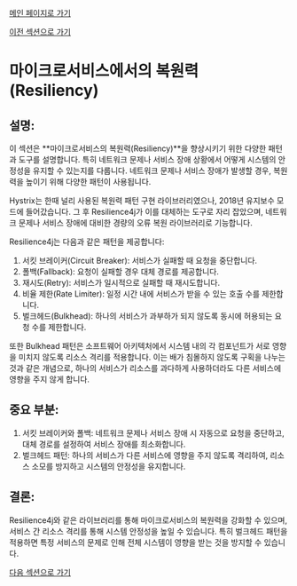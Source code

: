 [메인 페이지로 가기](main.md)

[이전 섹션으로 가기](section_7.md)

# 마이크로서비스에서의 복원력 (Resiliency)

## 설명:

이 섹션은 **마이크로서비스의 복원력(Resiliency)**을 향상시키기 위한 다양한 패턴과 도구를 설명합니다. 특히 네트워크 문제나 서비스 장애 상황에서 어떻게 시스템의 안정성을 유지할 수 있는지를 다룹니다. 네트워크 문제나 서비스 장애가 발생할 경우, 복원력을 높이기 위해 다양한 패턴이 사용됩니다.

Hystrix는 한때 널리 사용된 복원력 패턴 구현 라이브러리였으나, 2018년 유지보수 모드에 들어갔습니다. 그 후 Resilience4j가 이를 대체하는 도구로 자리 잡았으며, 네트워크 문제나 서비스 장애에 대비한 경량의 오류 복원 라이브러리로 기능합니다.

Resilience4j는 다음과 같은 패턴을 제공합니다:

 1. 서킷 브레이커(Circuit Breaker): 서비스가 실패할 때 요청을 중단합니다.
 2. 폴백(Fallback): 요청이 실패할 경우 대체 경로를 제공합니다.
 3. 재시도(Retry): 서비스가 일시적으로 실패할 때 재시도합니다.
 4. 비율 제한(Rate Limiter): 일정 시간 내에 서비스가 받을 수 있는 호출 수를 제한합니다.
 5. 벌크헤드(Bulkhead): 하나의 서비스가 과부하가 되지 않도록 동시에 허용되는 요청 수를 제한합니다.

또한 Bulkhead 패턴은 소프트웨어 아키텍처에서 시스템 내의 각 컴포넌트가 서로 영향을 미치지 않도록 리소스 격리를 적용합니다. 이는 배가 침몰하지 않도록 구획을 나누는 것과 같은 개념으로, 하나의 서비스가 리소스를 과다하게 사용하더라도 다른 서비스에 영향을 주지 않게 합니다.

## 중요 부분:

 1. 서킷 브레이커와 폴백: 네트워크 문제나 서비스 장애 시 자동으로 요청을 중단하고, 대체 경로를 설정하여 서비스 장애를 최소화합니다.
 2. 벌크헤드 패턴: 하나의 서비스가 다른 서비스에 영향을 주지 않도록 격리하여, 리소스 소모를 방지하고 시스템의 안정성을 유지합니다.

## 결론:

Resilience4j와 같은 라이브러리를 통해 마이크로서비스의 복원력을 강화할 수 있으며, 서비스 간 리소스 격리를 통해 시스템 안정성을 높일 수 있습니다. 특히 벌크헤드 패턴을 적용하면 특정 서비스의 문제로 인해 전체 시스템이 영향을 받는 것을 방지할 수 있습니다.

[다음 섹션으로 가기](section_9.md)
